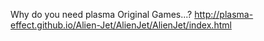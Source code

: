 ﻿Why do you need plasma Original Games...?
http://plasma-effect.github.io/Alien-Jet/AlienJet/AlienJet/index.html